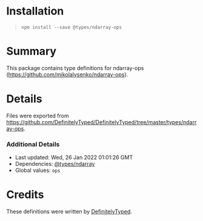 # Installation
> `npm install --save @types/ndarray-ops`

# Summary
This package contains type definitions for ndarray-ops (https://github.com/mikolalysenko/ndarray-ops).

# Details
Files were exported from https://github.com/DefinitelyTyped/DefinitelyTyped/tree/master/types/ndarray-ops.

### Additional Details
 * Last updated: Wed, 26 Jan 2022 01:01:26 GMT
 * Dependencies: [@types/ndarray](https://npmjs.com/package/@types/ndarray)
 * Global values: `ops`

# Credits
These definitions were written by [DefinitelyTyped](https://github.com/DefinitelyTyped).
